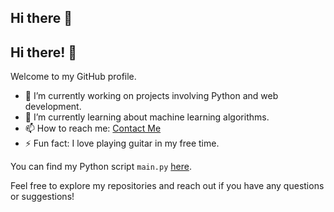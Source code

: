 ## Hi there 👋

<!--
**HACKDOM/hackdom** is a ✨ _special_ ✨ repository because its `README.md` (this file) appears on your GitHub profile.

Here are some ideas to get you started:

- 🔭 I’m currently working on ...
- 🌱 I’m currently learning ...
- 👯 I’m looking to collaborate on ...
- 🤔 I’m looking for help with ...
- 💬 Ask me about ...
- 📫 How to reach me: ...
- 😄 Pronouns: ...
- ⚡ Fun fact: ...
-->
## Hi there! 👋

Welcome to my GitHub profile. 

- 🔭 I’m currently working on projects involving Python and web development.
- 🌱 I’m currently learning about machine learning algorithms.
- 📫 How to reach me: [Contact Me](mailto:your.email@example.com)
- ⚡ Fun fact: I love playing guitar in my free time.

You can find my Python script `main.py` [here](./path/to/main.py).

Feel free to explore my repositories and reach out if you have any questions or suggestions!
